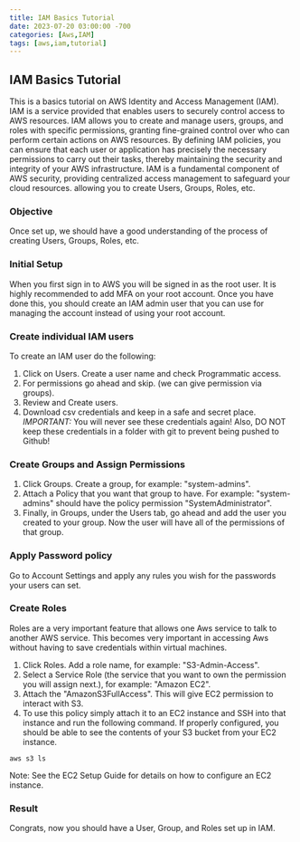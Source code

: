 ```yaml
---
title: IAM Basics Tutorial
date: 2023-07-20 03:00:00 -700
categories: [Aws,IAM]
tags: [aws,iam,tutorial]
---
```

## IAM Basics Tutorial
This is a basics tutorial on AWS Identity and Access Management (IAM). IAM is a service provided that enables users to securely control access to AWS resources. IAM allows you to create and manage users, groups, and roles with specific permissions, granting fine-grained control over who can perform certain actions on AWS resources. By defining IAM policies, you can ensure that each user or application has precisely the necessary permissions to carry out their tasks, thereby maintaining the security and integrity of your AWS infrastructure. IAM is a fundamental component of AWS security, providing centralized access management to safeguard your cloud resources. allowing you to create Users, Groups, Roles, etc.

### Objective
Once set up, we should have a good understanding of the process of creating Users, Groups, Roles, etc.

### Initial Setup
When you first sign in to AWS you will be signed in as the root user. It is highly recommended to add MFA on your root account. Once you have done this, you should create an IAM admin user that you can use for managing the account instead of using your root account.

### Create individual IAM users
To create an IAM user do the following:
1. Click on Users. Create a user name and check Programmatic access.
2. For permissions go ahead and skip. (we can give permission via groups).
3. Review and Create users.
4. Download csv credentials and keep in a safe and secret place.
*IMPORTANT:* You will never see these credentials again! Also, DO NOT keep these credentials in a folder with git to prevent being pushed to Github!

### Create Groups and Assign Permissions
1. Click Groups. Create a group, for example: "system-admins". 
2. Attach a Policy that you want that group to have. For example: "system-admins" should have the policy permission "SystemAdministrator".
3. Finally, in Groups, under the Users tab, go ahead and add the user you created to your group. Now the user will have all of the permissions of that group.

### Apply Password policy
Go to Account Settings and apply any rules you wish for the passwords your users can set.

### Create Roles
Roles are a very important feature that allows one Aws service to talk to another AWS service. This becomes very important in accessing Aws without having to save credentials within virtual machines.

1. Click Roles. Add a role name, for example: "S3-Admin-Access".
2. Select a Service Role (the service that you want to own the permission you will assign next.), for example: "Amazon EC2".
3. Attach the "AmazonS3FullAccess". This will give EC2 permission to interact with S3.
4. To use this policy simply attach it to an EC2 instance and SSH into that instance and run the following command. If properly configured, you should be able to see the contents of your S3 bucket from your EC2 instance.
```
aws s3 ls
```
Note: See the EC2 Setup Guide for details on how to configure an EC2 instance.

### Result
Congrats, now you should have a User, Group, and Roles set up in IAM.


